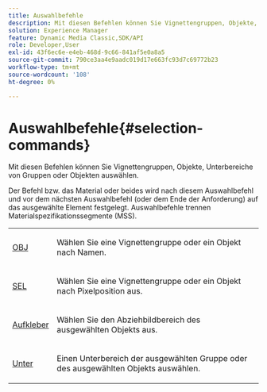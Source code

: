 ```yaml
---
title: Auswahlbefehle
description: Mit diesen Befehlen können Sie Vignettengruppen, Objekte, Unterbereiche von Gruppen oder Objekten auswählen.
solution: Experience Manager
feature: Dynamic Media Classic,SDK/API
role: Developer,User
exl-id: 43f6ec6e-e4eb-468d-9c66-841af5e0a8a5
source-git-commit: 790ce3aa4e9aadc019d17e663fc93d7c69772b23
workflow-type: tm+mt
source-wordcount: '108'
ht-degree: 0%

---
```


# Auswahlbefehle{#selection-commands}

Mit diesen Befehlen können Sie Vignettengruppen, Objekte, Unterbereiche von Gruppen oder Objekten auswählen.

Der Befehl bzw. das Material oder beides wird nach diesem Auswahlbefehl und vor dem nächsten Auswahlbefehl (oder dem Ende der Anforderung) auf das ausgewählte Element festgelegt. Auswahlbefehle trennen Materialspezifikationssegmente (MSS).

<table id="simpletable_028957E516644FE8A7B1BC056A32FCD1"> 
 <tr class="strow"> 
  <td class="stentry"> <p><span class="codeph"> <a href="../../../../../../ir-api/http-protocol/image-rendering-api-ref/c-ir-http-protocol-ref/c-ir-http-protocol-command-reference/r-ir-obj.md#reference-31e7dac7931b4e0eb3c7589f120a1e6a" type="reference" format="dita" scope="local"> OBJ</a> </span> </p></td> 
  <td class="stentry"> <p>Wählen Sie eine Vignettengruppe oder ein Objekt nach Namen. </p></td> 
 </tr> 
 <tr class="strow"> 
  <td class="stentry"> <p><span class="codeph"> <a href="../../../../../../ir-api/http-protocol/image-rendering-api-ref/c-ir-http-protocol-ref/c-ir-http-protocol-command-reference/r-ir-sel.md#reference-01322c58d414481385c29fcdd27a090b" type="reference" format="dita" scope="local"> SEL</a></span> </p></td> 
  <td class="stentry"> <p>Wählen Sie eine Vignettengruppe oder ein Objekt nach Pixelposition aus. </p></td> 
 </tr> 
 <tr class="strow"> 
  <td class="stentry"> <p><span class="codeph"> <a href="../../../../../../ir-api/http-protocol/image-rendering-api-ref/c-ir-http-protocol-ref/c-ir-http-protocol-command-reference/r-ir-decal.md#reference-3a5f1adc7fe24c91aa5655d64038e857" type="reference" format="dita" scope="local"> Aufkleber</a></span> </p></td> 
  <td class="stentry"> <p>Wählen Sie den Abziehbildbereich des ausgewählten Objekts aus. </p></td> 
 </tr> 
 <tr class="strow"> 
  <td class="stentry"> <p><span class="codeph"> <a href="../../../../../../ir-api/http-protocol/image-rendering-api-ref/c-ir-http-protocol-ref/c-ir-http-protocol-command-reference/r-ir-sub.md#reference-3cedba817f3c401495ba32bd1bf9b383" type="reference" format="dita" scope="local"> Unter</a></span> </p></td> 
  <td class="stentry"> <p>Einen Unterbereich der ausgewählten Gruppe oder des ausgewählten Objekts auswählen. </p></td> 
 </tr> 
</table>
